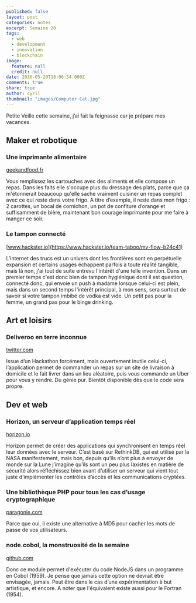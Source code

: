 ```yaml
---
published: false
layout: post
categories: notes
excerpt: Semaine 20
tags: 
  - web
  - development
  - innovation
  - blockchain
image: 
  feature: null
  credit: null
date: 2016-05-20T18:06:54.000Z
comments: true
share: true
author: cyril
thumbnail: "images/Computer-Cat.jpg"
---
```

Petite Veille cette semaine, j’ai fait la feignasse car je prépare mes vacances.

## Maker et robotique

### Une imprimante alimentaire
[geekandfood.fr](http://geekandfood.fr/imprimantes-3d-preparer-vos-repas/)

Vous remplissez les cartouches avec des aliments et elle compose un repas. Dans les faits elle s'occupe plus du dressage des plats, parce que ça m'étonnerait beaucoup qu'elle sache vraiment cuisiner un repas complet avec ce qui reste dans votre frigo. A titre d’exemple, il reste dans mon frigo : 2 carottes, un bocal de cornichon, un pot de confiture d’orange et suffisamment de bière, maintenant bon courage imprimante pour me faire à manger ce soir.

### Le tampon connecté
[www.hackster.io](https://www.hackster.io/team-taboo/my-flow-b24c41)

L'internet des trucs est un univers dont les frontières sont en perpétuelle expansion et certains usages échappent parfois à toute réalité tangible, mais là non, j'ai tout de suite entrevu l'intérêt d'une telle invention. Dans un premier temps c'est donc bien de tampon hygiénique dont il est question, connecté donc, qui envoie un push à madame lorsque celui-ci est plein, mais dans un second temps l'intérêt principal, à mon sens, sera surtout de savoir si votre tampon imbibé de vodka est vide. Un petit pas pour la femme, un grand pas pour le binge drinking.

## Art et loisirs

### Deliveroo en terre inconnue
[twitter.com](https://twitter.com/chromakode/status/731942777131425792)

Issue d’un Hackathon forcément, mais ouvertement inutile celui-ci, l’application permet de commander un repas sur un site de livraison à domicile et le fait livrer dans un lieu aléatoire, puis vous commande un Uber pour vous y rendre. Du génie pur.
Bientôt disponible dès que le code sera propre.

## Dev et web

### Horizon, un serveur d’application temps réel
[horizon.io](http://horizon.io/)

Horizon permet de créer des applications qui synchronisent en temps réel leur données avec le serveur. C’est basé sur RethinkDB, qui est utilisé par la NASA manifestement, mais bon, depuis qu’ils n’ont plus à envoyer de monde sur la Lune j’imagine qu’ils sont un peu plus laxistes en matière de sécurité alors réfléchissez bien avant d’utiliser un serveur qui vient tout juste d’implémenter les contrôles d’accès et les communications cryptées.

### Une bibliothèque PHP pour tous les cas d’usage cryptographique
[paragonie.com](https://paragonie.com/blog/2016/05/solve-all-your-cryptography-problems-in-three-easy-steps-with-halite)

Parce que oui, il existe une alternative à MD5 pour cacher les mots de passe de vos utilisateurs.

### node.cobol, la monstruosité de la semaine
[github.com](https://github.com/IonicaBizau/node.cobol)

Donc ce module permet d'exécuter du code NodeJS dans un programme en Cobol (1959). Je pense que jamais cette option ne devrait être envisagée, jamais. Peut être dans le cas d’une expérimentation à but artistique, et encore. A noter que l'équivalent existe aussi pour le Fortran (1954).
